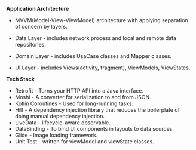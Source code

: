 **Application Architecture**

- MVVM(Model-View-ViewModel) architecture with applying separation of concern by layers.

- Data Layer - includes network process and local and remote data repositories. 
- Domain Layer - includes UsaCase classes and Mapper classes.
- UI Layer - includes Views(activity, fragment), ViewModels, ViewStates.

**Tech Stack**

- Retrofit - Turns your HTTP API into a Java interface.
- Moshi - A converter for serialization to and from JSON.
- Kotlin Coroutines - Used for long-running tasks.
- Hilt - A dependency injection library that reduces the boilerplate of doing manual dependency injection.
- LiveData - lifecycle-aware observable.
- DataBinding - To bind UI components in layouts to data sources.
- Glide - Image loading framework.
- Unit Test - written for viewModel and viewState classes.
